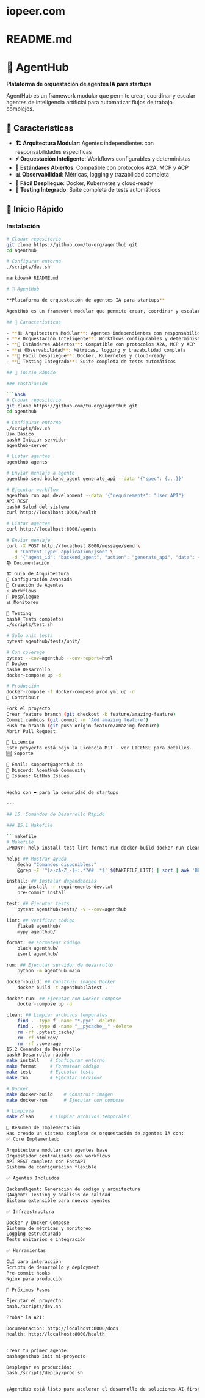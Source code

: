 # iopeer.com
# README.md

# 🤖 AgentHub

**Plataforma de orquestación de agentes IA para startups**

AgentHub es un framework modular que permite crear, coordinar y escalar agentes de inteligencia artificial para automatizar flujos de trabajo complejos.

## 🌟 Características

- **🏗️ Arquitectura Modular**: Agentes independientes con responsabilidades específicas
- **⚡ Orquestación Inteligente**: Workflows configurables y deterministas  
- **🔌 Estándares Abiertos**: Compatible con protocolos A2A, MCP y ACP
- **📊 Observabilidad**: Métricas, logging y trazabilidad completa
- **🚀 Fácil Despliegue**: Docker, Kubernetes y cloud-ready
- **🧪 Testing Integrado**: Suite completa de tests automáticos

## 🚀 Inicio Rápido

### Instalación

```bash
# Clonar repositorio
git clone https://github.com/tu-org/agenthub.git
cd agenthub

# Configurar entorno
./scripts/dev.sh

markdown# README.md

# 🤖 AgentHub

**Plataforma de orquestación de agentes IA para startups**

AgentHub es un framework modular que permite crear, coordinar y escalar agentes de inteligencia artificial para automatizar flujos de trabajo complejos.

## 🌟 Características

- **🏗️ Arquitectura Modular**: Agentes independientes con responsabilidades específicas
- **⚡ Orquestación Inteligente**: Workflows configurables y deterministas  
- **🔌 Estándares Abiertos**: Compatible con protocolos A2A, MCP y ACP
- **📊 Observabilidad**: Métricas, logging y trazabilidad completa
- **🚀 Fácil Despliegue**: Docker, Kubernetes y cloud-ready
- **🧪 Testing Integrado**: Suite completa de tests automáticos

## 🚀 Inicio Rápido

### Instalación

```bash
# Clonar repositorio
git clone https://github.com/tu-org/agenthub.git
cd agenthub

# Configurar entorno
./scripts/dev.sh
Uso Básico
bash# Iniciar servidor
agenthub-server

# Listar agentes
agenthub agents

# Enviar mensaje a agente
agenthub send backend_agent generate_api --data '{"spec": {...}}'

# Ejecutar workflow
agenthub run api_development --data '{"requirements": "User API"}'
API REST
bash# Salud del sistema
curl http://localhost:8000/health

# Listar agentes
curl http://localhost:8000/agents

# Enviar mensaje
curl -X POST http://localhost:8000/message/send \
  -H "Content-Type: application/json" \
  -d '{"agent_id": "backend_agent", "action": "generate_api", "data": {}}'
📚 Documentación

🏗️ Guía de Arquitectura
🔧 Configuración Avanzada
🤖 Creación de Agentes
⚡ Workflows
🚀 Despliegue
📊 Monitoreo

🧪 Testing
bash# Tests completos
./scripts/test.sh

# Solo unit tests
pytest agenthub/tests/unit/

# Con coverage
pytest --cov=agenthub --cov-report=html
🐳 Docker
bash# Desarrollo
docker-compose up -d

# Producción
docker-compose -f docker-compose.prod.yml up -d
🤝 Contribuir

Fork el proyecto
Crear feature branch (git checkout -b feature/amazing-feature)
Commit cambios (git commit -m 'Add amazing feature')
Push to branch (git push origin feature/amazing-feature)
Abrir Pull Request

📄 Licencia
Este proyecto está bajo la Licencia MIT - ver LICENSE para detalles.
🆘 Soporte

📧 Email: support@agenthub.io
💬 Discord: AgentHub Community
📝 Issues: GitHub Issues


Hecho con ❤️ para la comunidad de startups

---

## 15. Comandos de Desarrollo Rápido

### 15.1 Makefile

```makefile
# Makefile
.PHONY: help install test lint format run docker-build docker-run clean

help: ## Mostrar ayuda
	@echo "Comandos disponibles:"
	@grep -E '^[a-zA-Z_-]+:.*?## .*$' $(MAKEFILE_LIST) | sort | awk 'BEGIN {FS = ":.*?## "}; {printf "\033[36m%-30s\033[0m %s\n", $1, $2}'

install: ## Instalar dependencias
	pip install -r requirements-dev.txt
	pre-commit install

test: ## Ejecutar tests
	pytest agenthub/tests/ -v --cov=agenthub

lint: ## Verificar código
	flake8 agenthub/
	mypy agenthub/

format: ## Formatear código
	black agenthub/
	isort agenthub/

run: ## Ejecutar servidor de desarrollo
	python -m agenthub.main

docker-build: ## Construir imagen Docker
	docker build -t agenthub:latest .

docker-run: ## Ejecutar con Docker Compose
	docker-compose up -d

clean: ## Limpiar archivos temporales
	find . -type f -name "*.pyc" -delete
	find . -type d -name "__pycache__" -delete
	rm -rf .pytest_cache/
	rm -rf htmlcov/
	rm -rf .coverage
15.2 Comandos de Desarrollo
bash# Desarrollo rápido
make install    # Configurar entorno
make format     # Formatear código  
make test       # Ejecutar tests
make run        # Ejecutar servidor

# Docker
make docker-build    # Construir imagen
make docker-run      # Ejecutar con compose

# Limpieza
make clean      # Limpiar archivos temporales

🎯 Resumen de Implementación
Has creado un sistema completo de orquestación de agentes IA con:
✅ Core Implementado

Arquitectura modular con agentes base
Orquestador centralizado con workflows
API REST completa con FastAPI
Sistema de configuración flexible

✅ Agentes Incluidos

BackendAgent: Generación de código y arquitectura
QAAgent: Testing y análisis de calidad
Sistema extensible para nuevos agentes

✅ Infraestructura

Docker y Docker Compose
Sistema de métricas y monitoreo
Logging estructurado
Tests unitarios e integración

✅ Herramientas

CLI para interacción
Scripts de desarrollo y deployment
Pre-commit hooks
Nginx para producción

🚀 Próximos Pasos

Ejecutar el proyecto:
bash./scripts/dev.sh

Probar la API:

Documentación: http://localhost:8000/docs
Health: http://localhost:8000/health


Crear tu primer agente:
bashagenthub init mi-proyecto

Desplegar en producción:
bash./scripts/deploy-prod.sh


¡AgentHub está listo para acelerar el desarrollo de soluciones AI-first en tu startup! 
